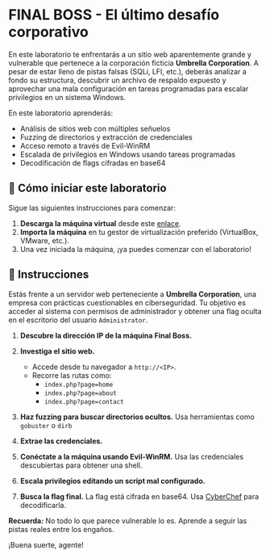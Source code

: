# FINAL BOSS - El último desafío corporativo

En este laboratorio te enfrentarás a un sitio web aparentemente grande y vulnerable que pertenece a la corporación ficticia **Umbrella Corporation**. A pesar de estar lleno de pistas falsas (SQLi, LFI, etc.), deberás analizar a fondo su estructura, descubrir un archivo de respaldo expuesto y aprovechar una mala configuración en tareas programadas para escalar privilegios en un sistema Windows.

En este laboratorio aprenderás:

- Análisis de sitios web con múltiples señuelos
- Fuzzing de directorios y extracción de credenciales
- Acceso remoto a través de Evil-WinRM
- Escalada de privilegios en Windows usando tareas programadas
- Decodificación de flags cifradas en base64

<how-to-start>
   
## 🌱 Cómo iniciar este laboratorio

Sigue las siguientes instrucciones para comenzar:

1. **Descarga la máquina virtual** desde este [enlace](https://storage.googleapis.com/cybersecurity-machines/final-boss-lab.ova).
2. **Importa la máquina** en tu gestor de virtualización preferido (VirtualBox, VMware, etc.).
3. Una vez iniciada la máquina, ¡ya puedes comenzar con el laboratorio!
</how-to-start>


## 📄 Instrucciones

Estás frente a un servidor web perteneciente a **Umbrella Corporation**, una empresa con prácticas cuestionables en ciberseguridad. Tu objetivo es acceder al sistema con permisos de administrador y obtener una flag oculta en el escritorio del usuario `Administrator`.

1. **Descubre la dirección IP de la máquina Final Boss.**

2. **Investiga el sitio web.**
   - Accede desde tu navegador a `http://<IP>`.
   - Recorre las rutas como:
     - `index.php?page=home`
     - `index.php?page=about`
     - `index.php?page=contact`

3. **Haz fuzzing para buscar directorios ocultos.** Usa herramientas como `gobuster` o `dirb`

4. **Extrae las credenciales.**

5. **Conéctate a la máquina usando Evil-WinRM.** Usa las credenciales descubiertas para obtener una shell.

6. **Escala privilegios editando un script mal configurado.**

7. **Busca la flag final.** La flag está cifrada en base64. Usa [CyberChef](https://gchq.github.io/CyberChef/) para decodificarla.



**Recuerda:** No todo lo que parece vulnerable lo es. Aprende a seguir las pistas reales entre los engaños.

¡Buena suerte, agente!
